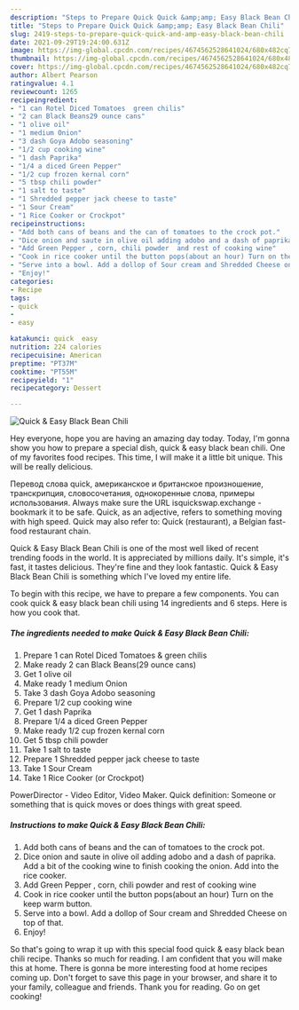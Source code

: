 ```yaml
---
description: "Steps to Prepare Quick Quick &amp;amp; Easy Black Bean Chili"
title: "Steps to Prepare Quick Quick &amp;amp; Easy Black Bean Chili"
slug: 2419-steps-to-prepare-quick-quick-and-amp-easy-black-bean-chili
date: 2021-09-29T19:24:00.631Z
image: https://img-global.cpcdn.com/recipes/4674562528641024/680x482cq70/quick-easy-black-bean-chili-recipe-main-photo.jpg
thumbnail: https://img-global.cpcdn.com/recipes/4674562528641024/680x482cq70/quick-easy-black-bean-chili-recipe-main-photo.jpg
cover: https://img-global.cpcdn.com/recipes/4674562528641024/680x482cq70/quick-easy-black-bean-chili-recipe-main-photo.jpg
author: Albert Pearson
ratingvalue: 4.1
reviewcount: 1265
recipeingredient:
- "1 can Rotel Diced Tomatoes  green chilis"
- "2 can Black Beans29 ounce cans"
- "1 olive oil"
- "1 medium Onion"
- "3 dash Goya Adobo seasoning"
- "1/2 cup cooking wine"
- "1 dash Paprika"
- "1/4 a diced Green Pepper"
- "1/2 cup frozen kernal corn"
- "5 tbsp chili powder"
- "1 salt to taste"
- "1 Shredded pepper jack cheese to taste"
- "1 Sour Cream"
- "1 Rice Cooker or Crockpot"
recipeinstructions:
- "Add both cans of beans and the can of tomatoes to the crock pot."
- "Dice onion and saute in olive oil adding adobo and a dash of paprika. Add a bit of the cooking wine to finish cooking the onion. Add into the rice cooker."
- "Add Green Pepper , corn, chili powder  and rest of cooking wine"
- "Cook in rice cooker until the button pops(about an hour) Turn on the keep warm button."
- "Serve into a bowl. Add a dollop of Sour cream and Shredded Cheese on top of that."
- "Enjoy!"
categories:
- Recipe
tags:
- quick
- 
- easy

katakunci: quick  easy 
nutrition: 224 calories
recipecuisine: American
preptime: "PT37M"
cooktime: "PT55M"
recipeyield: "1"
recipecategory: Dessert

---
```



![Quick &amp; Easy Black Bean Chili](https://img-global.cpcdn.com/recipes/4674562528641024/680x482cq70/quick-easy-black-bean-chili-recipe-main-photo.jpg)

Hey everyone, hope you are having an amazing day today. Today, I'm gonna show you how to prepare a special dish, quick &amp; easy black bean chili. One of my favorites food recipes. This time, I will make it a little bit unique. This will be really delicious.

Перевод слова quick, американское и британское произношение, транскрипция, словосочетания, однокоренные слова, примеры использования. Always make sure the URL isquickswap.exchange - bookmark it to be safe. Quick, as an adjective, refers to something moving with high speed. Quick may also refer to: Quick (restaurant), a Belgian fast-food restaurant chain.

Quick &amp; Easy Black Bean Chili is one of the most well liked of recent trending foods in the world. It is appreciated by millions daily. It's simple, it's fast, it tastes delicious. They're fine and they look fantastic. Quick &amp; Easy Black Bean Chili is something which I've loved my entire life.


To begin with this recipe, we have to prepare a few components. You can cook quick &amp; easy black bean chili using 14 ingredients and 6 steps. Here is how you cook that.

<!--inarticleads1-->

##### The ingredients needed to make Quick &amp; Easy Black Bean Chili:

1. Prepare 1 can Rotel Diced Tomatoes &amp; green chilis
1. Make ready 2 can Black Beans(29 ounce cans)
1. Get 1 olive oil
1. Make ready 1 medium Onion
1. Take 3 dash Goya Adobo seasoning
1. Prepare 1/2 cup cooking wine
1. Get 1 dash Paprika
1. Prepare 1/4 a diced Green Pepper
1. Make ready 1/2 cup frozen kernal corn
1. Get 5 tbsp chili powder
1. Take 1 salt to taste
1. Prepare 1 Shredded pepper jack cheese to taste
1. Take 1 Sour Cream
1. Take 1 Rice Cooker (or Crockpot)


PowerDirector - Video Editor, Video Maker. Quick definition: Someone or something that is quick moves or does things with great speed. 

<!--inarticleads2-->

##### Instructions to make Quick &amp; Easy Black Bean Chili:

1. Add both cans of beans and the can of tomatoes to the crock pot.
1. Dice onion and saute in olive oil adding adobo and a dash of paprika. Add a bit of the cooking wine to finish cooking the onion. Add into the rice cooker.
1. Add Green Pepper , corn, chili powder  and rest of cooking wine
1. Cook in rice cooker until the button pops(about an hour) Turn on the keep warm button.
1. Serve into a bowl. Add a dollop of Sour cream and Shredded Cheese on top of that.
1. Enjoy!




So that's going to wrap it up with this special food quick &amp; easy black bean chili recipe. Thanks so much for reading. I am confident that you will make this at home. There is gonna be more interesting food at home recipes coming up. Don't forget to save this page in your browser, and share it to your family, colleague and friends. Thank you for reading. Go on get cooking!
